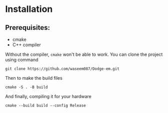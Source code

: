 # Installation
## Prerequisites:
- cmake
- C++ compiler
  
Without the compiler, `cmake` won't be able to work.
You can clone the project using command
```
git clone https://github.com/waseem087/Dodge-em.git
```
Then to make the build files
```
cmake -S . -B build
```
And finally, compiling it for your hardware
```
cmake --build build --config Release
```
